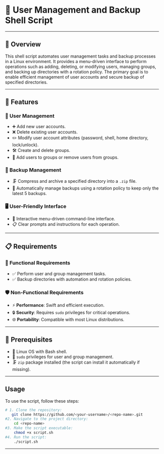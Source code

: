 # 🚀 User Management and Backup Shell Script
---

## 📝 Overview

This shell script automates user management tasks and backup processes in a Linux environment. It provides a menu-driven interface to perform operations such as adding, deleting, or modifying users, managing groups, and backing up directories with a rotation policy. The primary goal is to enable efficient management of user accounts and secure backup of specified directories.

---

## 🌟 Features

### 👥 User Management
- ➕ Add new user accounts.
- ❌ Delete existing user accounts.
- ✏️ Modify user account attributes (password, shell, home directory, lock/unlock).
- 🛠️ Create and delete groups.
- 👥 Add users to groups or remove users from groups.

### 💾 Backup Management
- 🗜️ Compress and archive a specified directory into a `.zip` file.
- 🔄 Automatically manage backups using a rotation policy to keep only the latest 5 backups.

### 🖥️ User-Friendly Interface
- 🧭 Interactive menu-driven command-line interface.
- 📋 Clear prompts and instructions for each operation.

---

## 📋 Requirements

### 🔧 Functional Requirements
- ✅ Perform user and group management tasks.
- ✅ Backup directories with automation and rotation policies.

### 🛡️ Non-Functional Requirements
- ⚡ **Performance**: Swift and efficient execution.
- 🔒 **Security**: Requires `sudo` privileges for critical operations.
- 🌐 **Portability**: Compatible with most Linux distributions.

---

## 📌 Prerequisites
- 🐧 Linux OS with Bash shell.
- 🔑 `sudo` privileges for user and group management.
- 🗜️ `zip` package installed (the script can install it automatically if missing).

---

## Usage

To use the script, follow these steps:
```bash
# 1. Clone the repository:
   git clone https://github.com/<your-username>/<repo-name>.git
#2. Navigate to the project directory:
    cd <repo-name>
#3. Make the script executable:
    chmod +x script.sh
#4. Run the script:
    ./script.sh
```
---
